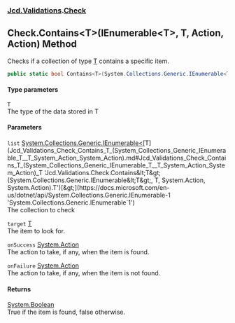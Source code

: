 ### [Jcd.Validations](Jcd_Validations.md 'Jcd.Validations').[Check](Jcd_Validations_Check.md 'Jcd.Validations.Check')
## Check.Contains&lt;T&gt;(IEnumerable&lt;T&gt;, T, Action, Action) Method
Checks if a collection of type [T](Jcd_Validations_Check_Contains_T_(System_Collections_Generic_IEnumerable_T__T_System_Action_System_Action).md#Jcd_Validations_Check_Contains_T_(System_Collections_Generic_IEnumerable_T__T_System_Action_System_Action)_T 'Jcd.Validations.Check.Contains&lt;T&gt;(System.Collections.Generic.IEnumerable&lt;T&gt;, T, System.Action, System.Action).T') contains a specific item.  
```csharp
public static bool Contains<T>(System.Collections.Generic.IEnumerable<T> list, T target, System.Action onSuccess=null, System.Action onFailure=null);
```
#### Type parameters
<a name='Jcd_Validations_Check_Contains_T_(System_Collections_Generic_IEnumerable_T__T_System_Action_System_Action)_T'></a>
`T`  
The type of the data stored in T
  
#### Parameters
<a name='Jcd_Validations_Check_Contains_T_(System_Collections_Generic_IEnumerable_T__T_System_Action_System_Action)_list'></a>
`list` [System.Collections.Generic.IEnumerable&lt;](https://docs.microsoft.com/en-us/dotnet/api/System.Collections.Generic.IEnumerable-1 'System.Collections.Generic.IEnumerable`1')[T](Jcd_Validations_Check_Contains_T_(System_Collections_Generic_IEnumerable_T__T_System_Action_System_Action).md#Jcd_Validations_Check_Contains_T_(System_Collections_Generic_IEnumerable_T__T_System_Action_System_Action)_T 'Jcd.Validations.Check.Contains&lt;T&gt;(System.Collections.Generic.IEnumerable&lt;T&gt;, T, System.Action, System.Action).T')[&gt;](https://docs.microsoft.com/en-us/dotnet/api/System.Collections.Generic.IEnumerable-1 'System.Collections.Generic.IEnumerable`1')  
The collection to check
  
<a name='Jcd_Validations_Check_Contains_T_(System_Collections_Generic_IEnumerable_T__T_System_Action_System_Action)_target'></a>
`target` [T](Jcd_Validations_Check_Contains_T_(System_Collections_Generic_IEnumerable_T__T_System_Action_System_Action).md#Jcd_Validations_Check_Contains_T_(System_Collections_Generic_IEnumerable_T__T_System_Action_System_Action)_T 'Jcd.Validations.Check.Contains&lt;T&gt;(System.Collections.Generic.IEnumerable&lt;T&gt;, T, System.Action, System.Action).T')  
The item to look for.
  
<a name='Jcd_Validations_Check_Contains_T_(System_Collections_Generic_IEnumerable_T__T_System_Action_System_Action)_onSuccess'></a>
`onSuccess` [System.Action](https://docs.microsoft.com/en-us/dotnet/api/System.Action 'System.Action')  
The action to take, if any, when the item is found.
  
<a name='Jcd_Validations_Check_Contains_T_(System_Collections_Generic_IEnumerable_T__T_System_Action_System_Action)_onFailure'></a>
`onFailure` [System.Action](https://docs.microsoft.com/en-us/dotnet/api/System.Action 'System.Action')  
The action to take, if any, when the item is not found.
  
#### Returns
[System.Boolean](https://docs.microsoft.com/en-us/dotnet/api/System.Boolean 'System.Boolean')  
True if the item is found, false otherwise.
